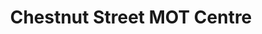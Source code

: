 ---
title: "Chestnut Street MOT Centre"
url: /darlington/chestnut-street-mot-centre/
shop: car repair
---